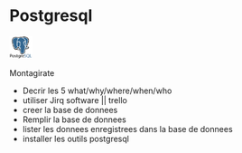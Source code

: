 # Postgresql
<p align="left"> <a href="https://www.postgresql.org" target="_blank" rel="noreferrer"> <img src="https://raw.githubusercontent.com/devicons/devicon/master/icons/postgresql/postgresql-original-wordmark.svg" alt="postgresql" width="40" height="40"/> </a> </p>
Montagirate


<ul>
  <li> Decrir les 5 what/why/where/when/who</li>
  <li>utiliser Jirq software || trello </li>
  <li>creer la base de donnees</li>
  <li>Remplir la base de donnees</li>
  <li>lister les donnees enregistrees dans la base de donnees </li>
  <li>installer les outils postgresql</li>
</ul>
